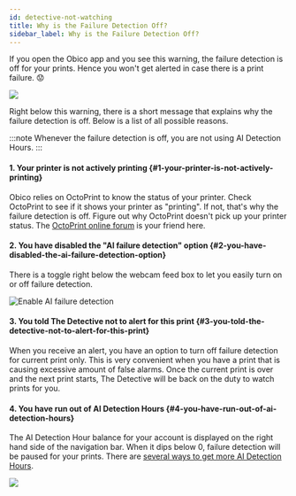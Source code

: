 ```yaml
---
id: detective-not-watching
title: Why is the Failure Detection Off?
sidebar_label: Why is the Failure Detection Off?
---
```


If you open the Obico app and you see this warning, the failure detection is off for your prints. Hence you won't get alerted in case there is a print failure. 😟

![](/img/user-guides/helpdocs/not-watching.png)

Right below this warning, there is a short message that explains why the failure detection is off. Below is a list of all possible reasons.

:::note
Whenever the failure detection is off, you are not using AI Detection Hours.
:::


#### 1. Your printer is not actively printing {#1-your-printer-is-not-actively-printing}

Obico relies on OctoPrint to know the status of your printer. Check OctoPrint to see if it shows your printer as "printing". If not, that's why the failure detection is off. Figure out why OctoPrint doesn't pick up your printer status. The [OctoPrint online forum](https://community.octoprint.org/) is your friend here.

#### 2. You have disabled the "AI failure detection" option {#2-you-have-disabled-the-ai-failure-detection-option}

There is a toggle right below the webcam feed box to let you easily turn on or off failure detection.

![Enable AI failure detection ](/img/user-guides/helpdocs/disable_watching.png)

#### 3. You told The Detective not to alert for this print {#3-you-told-the-detective-not-to-alert-for-this-print}

When you receive an alert, you have an option to turn off failure detection for current print only. This is very convenient when you have a print that is causing excessive amount of false alarms. Once the current print is over and the next print starts, The Detective will be back on the duty to watch prints for you.

#### 4. You have run out of AI Detection Hours {#4-you-have-run-out-of-ai-detection-hours}

The AI Detection Hour balance for your account is displayed on the right hand side of the navigation bar. When it dips below 0, failure detection will be paused for your prints. There are [several ways to get more AI Detection Hours](/docs/user-guides/how-does-detective-hour-work#how-do-i-get-detective-hours).

![](/img/user-guides/helpdocs/negative-dh-balance.png)

[](#2-you-have-disabled-the-"ai-failure-detection"-option)

